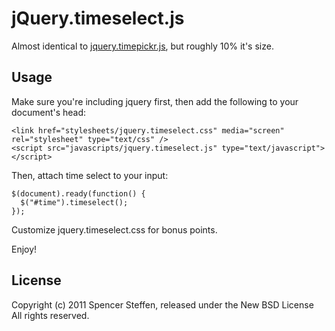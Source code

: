 jQuery.timeselect.js
====================

Almost identical to [jquery.timepickr.js](http://haineault.com/media/jquery/ui-timepickr/page/), but roughly 10% it's size.


Usage
-----

Make sure you're including jquery first, then add the following to your document's head:

    <link href="stylesheets/jquery.timeselect.css" media="screen" rel="stylesheet" type="text/css" />
    <script src="javascripts/jquery.timeselect.js" type="text/javascript"></script>
    
Then, attach time select to your input:

    $(document).ready(function() {
      $("#time").timeselect();
    });

Customize jquery.timeselect.css for bonus points.

Enjoy!



License
-------

Copyright (c) 2011 Spencer Steffen, released under the New BSD License All rights reserved.
